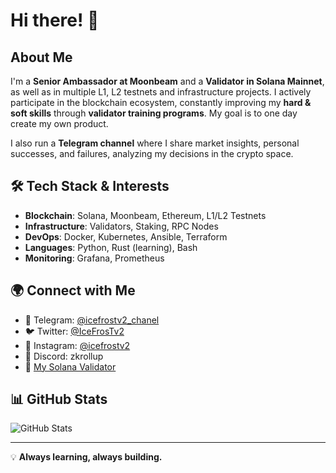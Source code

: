 # Hi there! 👋

## About Me
I'm a **Senior Ambassador at Moonbeam** and a **Validator in Solana Mainnet**, as well as in multiple L1, L2 testnets and infrastructure projects. I actively participate in the blockchain ecosystem, constantly improving my **hard & soft skills** through **validator training programs**. My goal is to one day create my own product.

I also run a **Telegram channel** where I share market insights, personal successes, and failures, analyzing my decisions in the crypto space.

## 🛠 Tech Stack & Interests
- **Blockchain**: Solana, Moonbeam, Ethereum, L1/L2 Testnets
- **Infrastructure**: Validators, Staking, RPC Nodes
- **DevOps**: Docker, Kubernetes, Ansible, Terraform
- **Languages**: Python, Rust (learning), Bash
- **Monitoring**: Grafana, Prometheus

## 🌍 Connect with Me
- 📢 Telegram: [@icefrostv2_chanel](https://t.me/icefrostv2_chanel)
- 🐦 Twitter: [@IceFrosTv2](https://x.com/IceFrosTv2)
- 📸 Instagram: [@icefrostv2](https://www.instagram.com/icefrostv2/)
- 💬 Discord: zkrollup
- 🔗 [My Solana Validator](https://stakewiz.com/validator/89DXJe6XTDASsmyXJoPyRetLq1csRj9N2Bwn67fNvYGt)

## 📊 GitHub Stats
![GitHub Stats](https://github-readme-stats.vercel.app/api?username=YOUR_GITHUB_USERNAME&show_icons=true&theme=radical)

---
💡 **Always learning, always building.**
